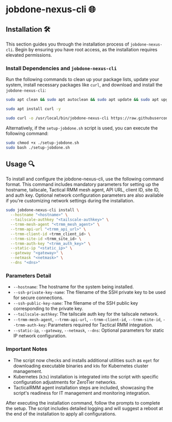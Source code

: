 # jobdone-nexus-cli 🌐

## Installation 🛠️

This section guides you through the installation process of `jobdone-nexus-cli`. Begin by ensuring you have root access, as the installation requires elevated permissions.

### Install Dependencies and `jobdone-nexus-cli`

Run the following commands to clean up your package lists, update your system, install necessary packages like `curl`, and download and install the `jobdone-nexus-cli`:

```bash
sudo apt clean && sudo apt autoclean && sudo apt update && sudo apt upgrade -y

sudo apt install curl -y

sudo curl -o /usr/local/bin/jobdone-nexus-cli https://raw.githubusercontent.com/jobdone-official/jobdone-nexus-cli/main/jobdone-nexus-cli && sudo chmod +x /usr/local/bin/jobdone-nexus-cli
```

Alternatively, if the `setup-jobdone.sh` script is used, you can execute the following command:

```bash
sudo chmod +x ./setup-jobdone.sh
sudo bash ./setup-jobdone.sh
```

## Usage 🔍

To install and configure the jobdone-nexus-cli, use the following command format. This command includes mandatory parameters for setting up the hostname, tailscale, Tactical RMM mesh agent, API URL, client ID, site ID, and auth key. Optional network configuration parameters are also available if you're customizing network settings during the installation.

```bash
sudo jobdone-nexus-cli install \
  --hostname "<hostname>" \
  --tailscale-authkey "<tailscale-authkey>" \
  --trmm-mesh-agent "<trmm_mesh_agent>" \
  --trmm-api-url "<trmm_api_url>" \
  --trmm-client-id <trmm_client_id> \
  --trmm-site-id <trmm_site_id> \
  --trmm-auth-key "<trmm_auth_key>" \
  --static-ip "<static_ip>" \
  --gateway "<gateway>" \
  --netmask "<netmask>" \
  --dns "<dns>"
```

### Parameters Detail

- `--hostname`: The hostname for the system being installed.
- `--ssh-private-key-name`: The filename of the SSH private key to be used for secure connections.
- `--ssh-public-key-name`: The filename of the SSH public key corresponding to the private key.
- `--tailscale-authkey`: The tailscale auth key for the tailscale network.
- `--trmm-mesh-agent`, `--trmm-api-url`, `--trmm-client-id`, `--trmm-site-id`, `--trmm-auth-key`: Parameters required for Tactical RMM integration.
- `--static-ip`, `--gateway`, `--netmask`, `--dns`: Optional parameters for static IP network configuration.

### Important Notes

- The script now checks and installs additional utilities such as `eget` for downloading executable binaries and `k9s` for Kubernetes cluster management.
- Kubernetes (`k3s`) installation is integrated into the script with specific configuration adjustments for ZeroTier networks.
- TacticalRMM agent installation steps are included, showcasing the script's readiness for IT management and monitoring integration.

After executing the installation command, follow the prompts to complete the setup. The script includes detailed logging and will suggest a reboot at the end of the installation to apply all configurations.
